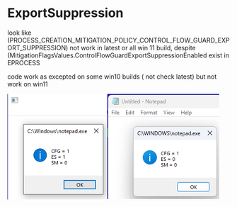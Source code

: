 # ExportSuppression

look like (PROCESS_CREATION_MITIGATION_POLICY_CONTROL_FLOW_GUARD_EXPORT_SUPPRESSION)
not work in latest or all win 11 build, despite 
(MitigationFlagsValues.ControlFlowGuardExportSuppressionEnabled exist in EPROCESS

code work as excepted on some win10 builds ( not check latest) but not work on win11

![Screenshot](Untitled.png)
 
